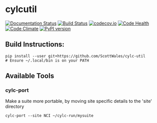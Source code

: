 # cylcutil

[![Documentation Status](https://readthedocs.org/projects/cylc-util/badge/?version=latest)](https://readthedocs.org/projects/cylc-util/?badge=latest)
[![Build Status](https://travis-ci.org/ScottWales/cylc-util.svg?branch=master)](https://travis-ci.org/ScottWales/cylc-util)
[![codecov.io](http://codecov.io/github/ScottWales/cylc-util/coverage.svg?branch=master)](http://codecov.io/github/ScottWales/cylc-util?branch=master)
[![Code Health](https://landscape.io/github/ScottWales/cylc-util/master/landscape.svg?style=flat)](https://landscape.io/github/ScottWales/cylc-util/master)
[![Code Climate](https://codeclimate.com/github/ScottWales/cylc-util/badges/gpa.svg)](https://codeclimate.com/github/ScottWales/cylc-util)
[![PyPI version](https://badge.fury.io/py/cylc-util.svg)](https://pypi.python.org/pypi/cylc-util)

Build Instructions:
-------------------

    pip install --user git+https://github.com/ScottWales/cylc-util
    # Ensure ~/.local/bin is on your PATH

Available Tools
---------------

### cylc-port

Make a suite more portable, by moving site specific details to the 'site' directory

    cylc-port --site NCI ~/cylc-run/mysuite
